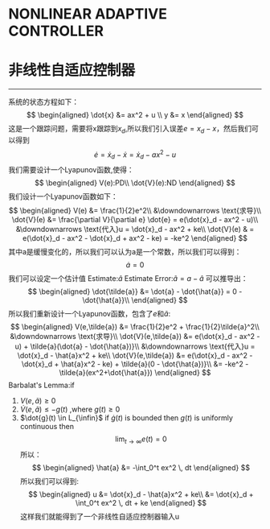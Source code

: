 # NONLINEAR ADAPTIVE CONTROLLER 
# 非线性自适应控制器
---
系统的状态方程如下：
$$
\begin{aligned}
\dot{x} &= ax^2 + u \\
y &= x
\end{aligned}
$$
这是一个跟踪问题，需要将x跟踪到$x_d$,所以我们引入误差$e = x_d - x$，然后我们可以得到
$$
\dot{e} = \dot{x}_d - \dot{x}=\dot{x}_d - ax^2 - u
$$
我们需要设计一个Lyapunov函数,使得：
$$
\begin{aligned}
V(e):PD\\
\dot{V}(e):ND
\end{aligned}
$$
我们设计一个Lyapunov函数如下：
$$
\begin{aligned}
V(e) &= \frac{1}{2}e^2\\
&\downdownarrows \text{求导}\\
\dot{V}(e) &= \frac{\partial V}{\partial e} \dot{e} = e(\dot{x}_d - ax^2 - u)\\
&\downdownarrows \text{代入}u = \dot{x}_d - ax^2 + ke\\
\dot{V}(e) & = e(\dot{x}_d - ax^2 - \dot{x}_d + ax^2 - ke) = -ke^2
\end{aligned}
$$
其中a是缓慢变化的，所以我们可以认为a是一个常数，所以我们可以得到：
$$
\dot{a} = 0
$$
我们可以设定一个估计值
Estimate:$\hat{a}$
Estimate Error:$\tilde{a} = a - \hat{a}$
可以推导出：
$$
\begin{aligned}
\dot{\tilde{a}} &= \dot{a} - \dot{\hat{a}} = 0 - \dot{\hat{a}}\\ 
\end{aligned}
$$
所以我们重新设计一个Lyapunov函数，包含了$e$和$\tilde{a}$:
$$
\begin{aligned}
V(e,\tilde{a}) &= \frac{1}{2}e^2 + \frac{1}{2}\tilde{a}^2\\
&\downdownarrows \text{求导}\\
\dot{V}(e,\tilde{a}) &= e(\dot{x}_d - ax^2 - u) + \tilde{a}(\dot{a} - \dot{\hat{a})}\\
&\downdownarrows \text{代入}u = \dot{x}_d - \hat{a}x^2 + ke\\
\dot{V}(e,\tilde{a}) &= e(\dot{x}_d - ax^2 - \dot{x}_d + \hat{a}x^2 - ke) + \tilde{a}(0 - \dot{\hat{a})}\\
&= -ke^2 - \tilde{a}(ex^2+\dot{\hat{a}})
\end{aligned}
$$
Barbalat's Lemma:if
1. $V(e,\tilde{a}) \geq 0$
2. $\dot{V}(e,\tilde{a}) \leq -g(t)$ ,where $g(t) \geq 0$
3. $\dot{g}(t) \in L_{\infin}$ if $\dot{g}(t)$ is bounded then $g(t)$ is uniformly continuous then 
$$
\lim_{t \to \infty} e(t) = 0
$$
所以：
$$
\begin{aligned}
\hat{a} &= -\int_0^t ex^2 \, dt
\end{aligned}
$$
所以我们可以得到:
$$
\begin{aligned}
u &= \dot{x}_d - \hat{a}x^2 + ke\\
&= \dot{x}_d + \int_0^t ex^2 \, dt + ke
\end{aligned}
$$
这样我们就能得到了一个非线性自适应控制器输入u